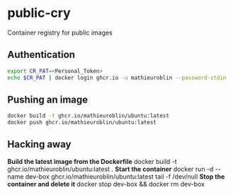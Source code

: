 # public-cry
Container registry for public images

## Authentication
```sh
export CR_PAT=<Personal_Token>
echo $CR_PAT | docker login ghcr.io -u mathieuroblin --password-stdin
```

## Pushing an image
```sh
docker build -t ghcr.io/mathieuroblin/ubuntu:latest
docker push ghcr.io/mathieuroblin/ubuntu:latest
```

## Hacking away
**Build the latest image from the Dockerfile**
docker build -t ghcr.io/mathieuroblin/ubuntu:latest .
**Start the container**
docker run -d --name dev-box ghcr.io/mathieuroblin/ubuntu:latest tail -f /dev/null
**Stop the container and delete it**
docker stop dev-box && docker rm dev-box